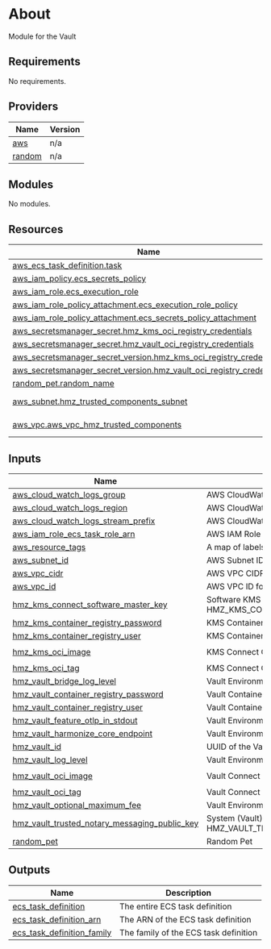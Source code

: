 <!-- BEGIN_TF_DOCS -->
# About

Module for the Vault

## Requirements

No requirements.

## Providers

| Name | Version |
|------|---------|
| <a name="provider_aws"></a> [aws](#provider\_aws) | n/a |
| <a name="provider_random"></a> [random](#provider\_random) | n/a |

## Modules

No modules.

## Resources

| Name | Type |
|------|------|
| [aws_ecs_task_definition.task](https://registry.terraform.io/providers/hashicorp/aws/latest/docs/resources/ecs_task_definition) | resource |
| [aws_iam_policy.ecs_secrets_policy](https://registry.terraform.io/providers/hashicorp/aws/latest/docs/resources/iam_policy) | resource |
| [aws_iam_role.ecs_execution_role](https://registry.terraform.io/providers/hashicorp/aws/latest/docs/resources/iam_role) | resource |
| [aws_iam_role_policy_attachment.ecs_execution_role_policy](https://registry.terraform.io/providers/hashicorp/aws/latest/docs/resources/iam_role_policy_attachment) | resource |
| [aws_iam_role_policy_attachment.ecs_secrets_policy_attachment](https://registry.terraform.io/providers/hashicorp/aws/latest/docs/resources/iam_role_policy_attachment) | resource |
| [aws_secretsmanager_secret.hmz_kms_oci_registry_credentials](https://registry.terraform.io/providers/hashicorp/aws/latest/docs/resources/secretsmanager_secret) | resource |
| [aws_secretsmanager_secret.hmz_vault_oci_registry_credentials](https://registry.terraform.io/providers/hashicorp/aws/latest/docs/resources/secretsmanager_secret) | resource |
| [aws_secretsmanager_secret_version.hmz_kms_oci_registry_credentials](https://registry.terraform.io/providers/hashicorp/aws/latest/docs/resources/secretsmanager_secret_version) | resource |
| [aws_secretsmanager_secret_version.hmz_vault_oci_registry_credentials](https://registry.terraform.io/providers/hashicorp/aws/latest/docs/resources/secretsmanager_secret_version) | resource |
| [random_pet.random_name](https://registry.terraform.io/providers/hashicorp/random/latest/docs/resources/pet) | resource |
| [aws_subnet.hmz_trusted_components_subnet](https://registry.terraform.io/providers/hashicorp/aws/latest/docs/data-sources/subnet) | data source |
| [aws_vpc.aws_vpc_hmz_trusted_components](https://registry.terraform.io/providers/hashicorp/aws/latest/docs/data-sources/vpc) | data source |

## Inputs

| Name | Description | Type | Default | Required |
|------|-------------|------|---------|:--------:|
| <a name="input_aws_cloud_watch_logs_group"></a> [aws\_cloud\_watch\_logs\_group](#input\_aws\_cloud\_watch\_logs\_group) | AWS CloudWatch Logs Group | `string` | `""` | no |
| <a name="input_aws_cloud_watch_logs_region"></a> [aws\_cloud\_watch\_logs\_region](#input\_aws\_cloud\_watch\_logs\_region) | AWS CloudWatch Logs Region | `string` | `""` | no |
| <a name="input_aws_cloud_watch_logs_stream_prefix"></a> [aws\_cloud\_watch\_logs\_stream\_prefix](#input\_aws\_cloud\_watch\_logs\_stream\_prefix) | AWS CloudWatch Logs Stream Prefix | `string` | `"hmz-trusted-components"` | no |
| <a name="input_aws_iam_role_ecs_task_role_arn"></a> [aws\_iam\_role\_ecs\_task\_role\_arn](#input\_aws\_iam\_role\_ecs\_task\_role\_arn) | AWS IAM Role ARN for ECS Task | `string` | n/a | yes |
| <a name="input_aws_resource_tags"></a> [aws\_resource\_tags](#input\_aws\_resource\_tags) | A map of labels to be applied to the resource. | `map(string)` | `{}` | no |
| <a name="input_aws_subnet_id"></a> [aws\_subnet\_id](#input\_aws\_subnet\_id) | AWS Subnet ID | `string` | n/a | yes |
| <a name="input_aws_vpc_cidr"></a> [aws\_vpc\_cidr](#input\_aws\_vpc\_cidr) | AWS VPC CIDR block for Security Group HMZ Vault Anti-Rewind file | `string` | n/a | yes |
| <a name="input_aws_vpc_id"></a> [aws\_vpc\_id](#input\_aws\_vpc\_id) | AWS VPC ID for Security Group HMZ Vault Anti-Rewind file | `string` | n/a | yes |
| <a name="input_hmz_kms_connect_software_master_key"></a> [hmz\_kms\_connect\_software\_master\_key](#input\_hmz\_kms\_connect\_software\_master\_key) | Software KMS Master Key. (Environment Variable HMZ\_KMS\_CONNECT\_SOFTWARE\_MASTER\_KEY, e.g. HMZ\_KMS\_CONNECT\_SOFTWARE\_MASTER\_KEY='79acc37afb7b2e0da4afb3a350ce49b73a24555431b0211dbf0bf93886c0fbff') | `string` | n/a | yes |
| <a name="input_hmz_kms_container_registry_password"></a> [hmz\_kms\_container\_registry\_password](#input\_hmz\_kms\_container\_registry\_password) | KMS Container Registry Password | `string` | n/a | yes |
| <a name="input_hmz_kms_container_registry_user"></a> [hmz\_kms\_container\_registry\_user](#input\_hmz\_kms\_container\_registry\_user) | KMS Container Registry User | `string` | n/a | yes |
| <a name="input_hmz_kms_oci_image"></a> [hmz\_kms\_oci\_image](#input\_hmz\_kms\_oci\_image) | KMS Connect OCI Image | `string` | `"metaco.azurecr.io/harmonize/kms-soft"` | no |
| <a name="input_hmz_kms_oci_tag"></a> [hmz\_kms\_oci\_tag](#input\_hmz\_kms\_oci\_tag) | KMS Connect OCI Tag | `string` | n/a | yes |
| <a name="input_hmz_vault_bridge_log_level"></a> [hmz\_vault\_bridge\_log\_level](#input\_hmz\_vault\_bridge\_log\_level) | Vault Environment Variable VAULT\_BRIDGE\_LOGLEVEL | `number` | `6` | no |
| <a name="input_hmz_vault_container_registry_password"></a> [hmz\_vault\_container\_registry\_password](#input\_hmz\_vault\_container\_registry\_password) | Vault Container Registry Password | `string` | n/a | yes |
| <a name="input_hmz_vault_container_registry_user"></a> [hmz\_vault\_container\_registry\_user](#input\_hmz\_vault\_container\_registry\_user) | Vault Container Registry User | `string` | n/a | yes |
| <a name="input_hmz_vault_feature_otlp_in_stdout"></a> [hmz\_vault\_feature\_otlp\_in\_stdout](#input\_hmz\_vault\_feature\_otlp\_in\_stdout) | Vault Environment Variable HMZ\_FEATURE\_OTLP\_IN\_STDOUT (Display logs in JSON format) | `bool` | `false` | no |
| <a name="input_hmz_vault_harmonize_core_endpoint"></a> [hmz\_vault\_harmonize\_core\_endpoint](#input\_hmz\_vault\_harmonize\_core\_endpoint) | Vault Environment Variable HARMONIZE\_CORE\_ENDPOINT (Vault Core Endpoint) | `string` | n/a | yes |
| <a name="input_hmz_vault_id"></a> [hmz\_vault\_id](#input\_hmz\_vault\_id) | UUID of the Vault (Environment Variable VAULT\_ID). | `string` | n/a | yes |
| <a name="input_hmz_vault_log_level"></a> [hmz\_vault\_log\_level](#input\_hmz\_vault\_log\_level) | Vault Environment Variable VAULT\_LOGLEVEL | `number` | `6` | no |
| <a name="input_hmz_vault_oci_image"></a> [hmz\_vault\_oci\_image](#input\_hmz\_vault\_oci\_image) | Vault Connect OCI Image | `string` | `"metaco.azurecr.io/harmonize/vault-releases"` | no |
| <a name="input_hmz_vault_oci_tag"></a> [hmz\_vault\_oci\_tag](#input\_hmz\_vault\_oci\_tag) | Vault Connect OCI Tag | `string` | n/a | yes |
| <a name="input_hmz_vault_optional_maximum_fee"></a> [hmz\_vault\_optional\_maximum\_fee](#input\_hmz\_vault\_optional\_maximum\_fee) | Vault Environment Variable HMZ\_OPTIONAL\_MAXIMUM\_FEE | `bool` | `false` | no |
| <a name="input_hmz_vault_trusted_notary_messaging_public_key"></a> [hmz\_vault\_trusted\_notary\_messaging\_public\_key](#input\_hmz\_vault\_trusted\_notary\_messaging\_public\_key) | System (Vault) public key, which is listed as part of the first system event confirming the genesis execution (Environment Variable HMZ\_VAULT\_TRUSTED\_NOTARY\_MESSAGING\_PUBLIC\_KEY, without the 'pem:' at the beginning). | `string` | `""` | no |
| <a name="input_random_pet"></a> [random\_pet](#input\_random\_pet) | Random Pet | `string` | `""` | no |

## Outputs

| Name | Description |
|------|-------------|
| <a name="output_ecs_task_definition"></a> [ecs\_task\_definition](#output\_ecs\_task\_definition) | The entire ECS task definition |
| <a name="output_ecs_task_definition_arn"></a> [ecs\_task\_definition\_arn](#output\_ecs\_task\_definition\_arn) | The ARN of the ECS task definition |
| <a name="output_ecs_task_definition_family"></a> [ecs\_task\_definition\_family](#output\_ecs\_task\_definition\_family) | The family of the ECS task definition |
<!-- END_TF_DOCS -->